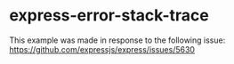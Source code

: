 # express-error-stack-trace

This example was made in response to the following issue: https://github.com/expressjs/express/issues/5630

